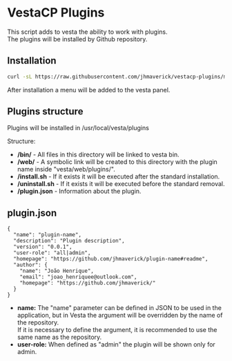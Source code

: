 # VestaCP Plugins

This script adds to vesta the ability to work with plugins.\
The plugins will be installed by Github repository.

## Installation

```bash
curl -sL https://raw.githubusercontent.com/jhmaverick/vestacp-plugins/master/install.sh | bash -
```

After installation a menu will be added to the vesta panel.


## Plugins structure

Plugins will be installed in /usr/local/vesta/plugins

Structure:
* **/bin/** - All files in this directory will be linked to vesta bin.
* **/web/** - A symbolic link will be created to this directory with the plugin name inside "vesta/web/plugins/".
* **/install.sh** - If it exists it will be executed after the standard installation.
* **/uninstall.sh** - If it exists it will be executed before the standard removal.
* **/plugin.json** - Information about the plugin.


## plugin.json

```json5
{
  "name": "plugin-name",
  "description": "Plugin description",
  "version": "0.0.1",
  "user-role": "all|admin",
  "homepage": "https://github.com/jhmaverick/plugin-name#readme",
  "author": {
    "name": "João Henrique",
    "email": "joao_henriquee@outlook.com",
    "homepage": "https://github.com/jhmaverick/"
  }
}
```

* **name:** The "name" parameter can be defined in JSON to be used in the application, but in Vesta the argument will be overridden by the name of the repository.\
If it is necessary to define the argument, it is recommended to use the same name as the repository.
* **user-role:** When defined as "admin" the plugin will be shown only for admin.

